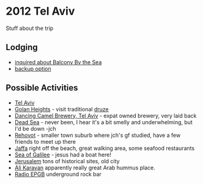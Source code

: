 # 2012 Tel Aviv

Stuff about the trip

## Lodging

* [inquired about Balcony By the Sea](https://www.airbnb.com/rooms/667256)
* [backup option](https://www.airbnb.com/rooms/741238)

## Possible Activities

* [Tel Aviv](http://wikitravel.org/en/Tel_Aviv)
* [Golan Heights](http://wikitravel.org/en/Golan_Heights) - visit traditional [druze](http://en.wikipedia.org/wiki/Druze)
* [Dancing Camel Brewery, Tel Aviv](http://www.touristisrael.com/dancing-camel-brewery-tel-aviv/6506/) - expat owned brewery, very laid back
* [Dead Sea](http://wikitravel.org/en/Dead_Sea_(Israel)) - never been, I hear it's a bit smelly and underwhelming, but I'd be down -jch
* [Rehovot](http://wikitravel.org/en/Rehovot) - smaller town suburb where jch's gf studied, have a few friends to meet up there
* [Jaffa](http://wikitravel.org/en/Tel_Aviv/Jaffa) right off the beach, great walking area, some seafood restaurants
* [Sea of Galilee](http://wikitravel.org/en/Sea_of_Galilee) - jesus had a boat here!
* [Jerusalem](http://wikitravel.org/en/Jerusalem) tons of historical sites, old city
* [Ali Karavan](http://www.tripadvisor.com/Restaurant_Review-g293984-d803562-Reviews-Abu_Hasan_Ali_Karavan-Tel_Aviv.html) apparently really great Arab hummus place.
* [Radio EPGB](http://radioepgb.com/) underground rock bar